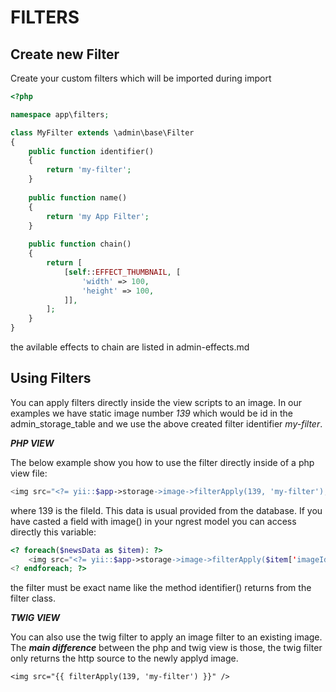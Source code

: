 FILTERS
=======

Create new Filter
-----------------

Create your custom filters which will be imported during import

```php
<?php

namespace app\filters;

class MyFilter extends \admin\base\Filter
{    
    public function identifier()
    {
        return 'my-filter';
    }
    
    public function name()
    {
        return 'my App Filter';
    }
    
    public function chain()
    {
        return [
            [self::EFFECT_THUMBNAIL, [
                'width' => 100,
                'height' => 100,
            ]],
        ];
    }
}
```

the avilable effects to chain are listed in admin-effects.md

Using Filters
-------------

You can apply filters directly inside the view scripts to an image. In our examples we have static image number _139_ which would be id in the admin_storage_table and we use the above created filter identifier _my-filter_.

***PHP VIEW***

The below example show you how to use the filter directly inside of a php view file:
```php
<img src="<?= yii::$app->storage->image->filterApply(139, 'my-filter'); ?>" border="0" />
```
where 139 is the fileId. This data is usual provided from the database. If you have casted a field with image() in your ngrest model you can access directly this variable:
```php
<? foreach($newsData as $item): ?>
	<img src="<?= yii::$app->storage->image->filterApply($item['imageId'], 'my-filter'); ?>" border="0" />
<? endforeach; ?>
```

the filter must be exact name like the method identifier() returns from the filter class.

***TWIG VIEW***

You can also use the twig filter to apply an image filter to an existing image. The ***main difference*** between the php and twig view is those, the twig filter only returns the http source to the newly applyd image.
```
<img src="{{ filterApply(139, 'my-filter') }}" />
```